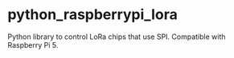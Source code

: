 # python_raspberrypi_lora
Python library to control LoRa chips that use SPI. Compatible with Raspberry Pi 5.

